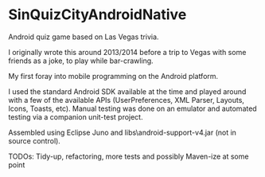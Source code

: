 # SinQuizCityAndroidNative
Android quiz game based on Las Vegas trivia.

I originally wrote this around 2013/2014 before a trip to Vegas with some friends as a joke, to play while bar-crawling.

My first foray into mobile programming on the Android platform.

I used the standard Android SDK available at the time and played around with a few of the available APIs (UserPreferences, XML Parser, Layouts, Icons, Toasts, etc). Manual testing was done on an emulator and automated testing via a companion unit-test project.

Assembled using Eclipse Juno and libs\android-support-v4.jar (not in source control).

TODOs: Tidy-up, refactoring, more tests and possibly Maven-ize at some point
